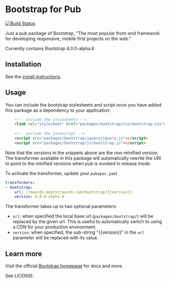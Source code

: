 # Bootstrap for Pub

[![Build Status](https://travis-ci.org/richerlariviere/bootstrap_for_pub.svg?branch=master)](https://travis-ci.org/richerlariviere/bootstrap_for_pub)

Just a pub package of Bootstrap,
"The most popular front-end framework
for developing responsive, mobile first
projects on the web."

Currently contains Bootstrap 4.0.0-alpha.6

## Installation

See the [install instructions][install].

## Usage

You can include the bootstrap stylesheets and script once you have added this package as a 
dependency to your application:

```html
    <!-- include the stylesheets -->
    <link rel="stylesheet" href="packages/bootstrap/css/bootstrap.css">
    
    <!-- include the javascript -->
    <script src="packages/bootstrap/jquery/jquery.js"></script>
    <script src="packages/bootstrap/js/bootstrap.js"></script>
```

Note that the versions in the snippets above are the non-minified version.
The transformer available
in this package will automatically rewrite the URI to point to the minified
versions when pub is invoked in release mode.

To activate the transformer, update your `pubspec.yaml`

```yaml
transformers:
- bootstrap:
    url: //maxcdn.bootstrapcdn.com/bootstrap/{{version}}
    version: 4.0.0-alpha.6
```

The transformer takes up to two optional parameters:
- `url`: when specified the local base url (`packages/bootstrap/`) will be
   replaced by the given url. This is useful to automatically switch to
   using a CDN for your production environment.
- `version`: when specified, the sub-string "{{version}}" in the `url`
   parameter will be replaced with its value.

## Learn more

Visit the official [Bootstrap homepage][bs] for docs and more.

See LICENSE.

[install]: https://pub.dartlang.org/packages/bootstrap#installing
[bs]: https://v4-alpha.getbootstrap.com/
